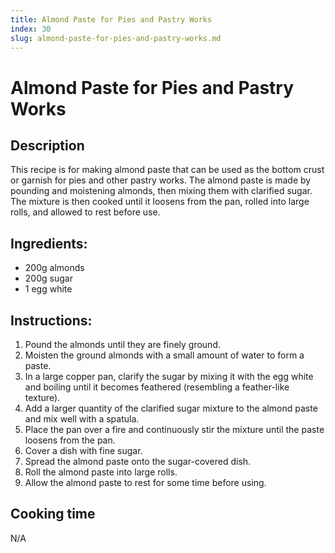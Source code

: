 ```yaml
---
title: Almond Paste for Pies and Pastry Works
index: 30
slug: almond-paste-for-pies-and-pastry-works.md
---
```


# Almond Paste for Pies and Pastry Works

## Description
This recipe is for making almond paste that can be used as the bottom crust or garnish for pies and other pastry works. The almond paste is made by pounding and moistening almonds, then mixing them with clarified sugar. The mixture is then cooked until it loosens from the pan, rolled into large rolls, and allowed to rest before use.

## Ingredients:
- 200g almonds
- 200g sugar
- 1 egg white

## Instructions:
1. Pound the almonds until they are finely ground.
2. Moisten the ground almonds with a small amount of water to form a paste.
3. In a large copper pan, clarify the sugar by mixing it with the egg white and boiling until it becomes feathered (resembling a feather-like texture).
4. Add a larger quantity of the clarified sugar mixture to the almond paste and mix well with a spatula.
5. Place the pan over a fire and continuously stir the mixture until the paste loosens from the pan.
6. Cover a dish with fine sugar.
7. Spread the almond paste onto the sugar-covered dish.
8. Roll the almond paste into large rolls.
9. Allow the almond paste to rest for some time before using.

## Cooking time
N/A